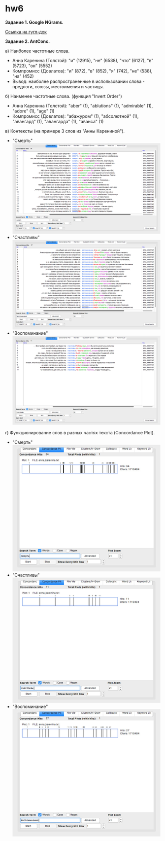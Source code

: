 # hw6

__Задание 1. Google NGrams.__

[Ссылка на гугл-док](https://docs.google.com/document/d/16xHlPk-88go0YyHOe8jHhoMs7n3XKnnxFtytqoNVAFg/edit?usp=sharing)

__Задание 2. AntConc.__

а) Наиболее частотные слова.
+ Анна Каренина (Толстой): "и" (12915), "не" (6538), "что" (6127), "в" (5723), "он" (5552)
+ Компромисс (Довлатов): "и" (872), "в" (852), "я" (742), "не" (538), "на" (452)
+ Вывод: наиболее распространенные в использовании слова - предлоги, союзы, местоимения и частицы. 

б) Наименее частотные слова. (функция "Invert Order")
+ Анна Каренина (Толстой): "aber" (1), "ablutions" (1), "admirable" (1), "adore" (1), "age" (1)
+ Компромисс (Довлатов): "абажуром" (1), "абсолютной" (1), "авангард" (1), "авангарда" (1), "аванса" (1)

в) Контексты (на примере 3 слов из "Анны Карениной").
+ "Смерть"
![alt text](https://github.com/kristinarulina/hw6/blob/master/Screen%20Shot%202018-03-29%20at%2018.45.41.jpg)
+ "Счастливы"
![alt text](https://github.com/kristinarulina/hw6/blob/master/Screen%20Shot%202018-03-29%20at%2018.47.06.jpg)
+ "Воспоминание"
![alt text](https://github.com/kristinarulina/hw6/blob/master/Screen%20Shot%202018-03-29%20at%2018.47.53.jpg)

г) Функционирование слов в разных частях текста (Concordance Plot).
+ "Смерть"
![alt text](https://github.com/kristinarulina/hw6/blob/master/Screen%20Shot%202018-03-29%20at%2018.49.08.jpg)
+ "Счастливы"
![alt text](https://github.com/kristinarulina/hw6/blob/master/Screen%20Shot%202018-03-29%20at%2018.49.45.jpg)
+ "Воспоминание"
![alt text](https://github.com/kristinarulina/hw6/blob/master/Screen%20Shot%202018-03-29%20at%2018.49.26.jpg)
